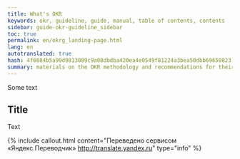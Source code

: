 ```yaml
---
title: What's OKR
keywords: okr, guideline, guide, manual, table of contents, contents
sidebar: guide-okr-guideline_sidebar
toc: true
permalink: en/okrg_landing-page.html
lang: en
autotranslated: true
hash: 4f6084b5a99d9813089c9a08dbdba420ea4e0549f81224a3bea50dbb69650823
summary: materials on the OKR methodology and recommendations for their application in the company
---
```


Some text

## Title

Text



{% include callout.html content="Переведено сервисом «Яндекс.Переводчик» <http://translate.yandex.ru>" type="info" %}